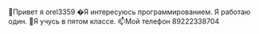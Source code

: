 👋Привет я orel3359
�Я интересуюсь программированием.
Я работаю один.
🌱Я учусь в пятом классе.
📫Мой телефон 89222338704

<!---
orel3359/orel3359 is a ✨ special ✨ repository because its `README.md` (this file) appears on your GitHub profile.
You can click the Preview link to take a look at your changes.
--->
